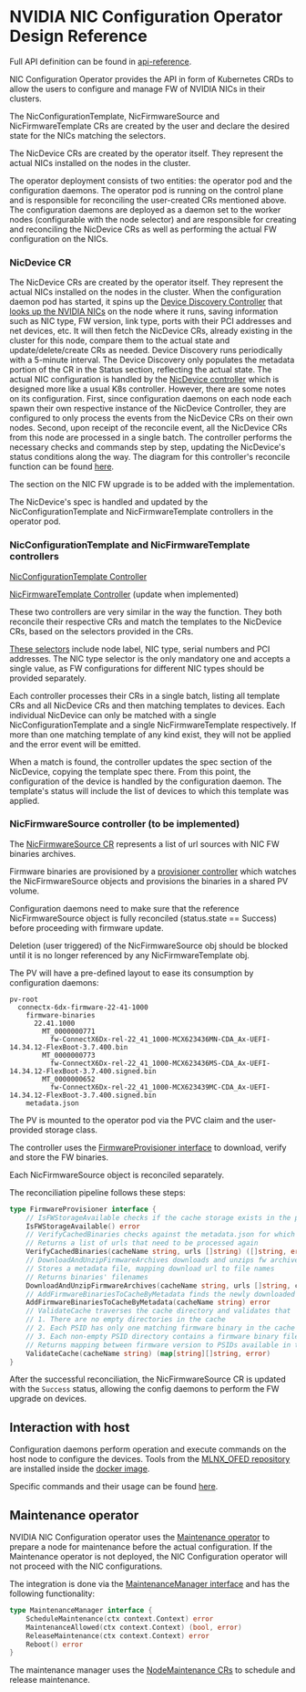 # NVIDIA NIC Configuration Operator Design Reference

Full API definition can be found in [api-reference](api-reference.md).

NIC Configuration Operator provides the API in form of Kubernetes CRDs to allow the users to configure and manage FW of NVIDIA NICs in their clusters.

The NicConfigurationTemplate, NicFirmwareSource and NicFirmwareTemplate CRs are created by the user and declare the desired state for the NICs matching the selectors.

The NicDevice CRs are created by the operator itself. They represent the actual NICs installed on the nodes in the cluster.

The operator deployment consists of two entities: the operator pod and the configuration daemons. The operator pod is running on the control plane and is responsible for reconciling the user-created CRs mentioned above. The configuration daemons are deployed as a daemon set to the worker nodes (configurable with the node selector) and are responsible for creating and reconciling the NicDevice CRs as well as performing the actual FW configuration on the NICs.

### NicDevice CR

The NicDevice CRs are created by the operator itself. They represent the actual NICs installed on the nodes in the cluster.
When the configuration daemon pod has started, it spins up the [Device Discovery Controller](/internal/controller/devicediscovery_controller.go) that [looks up the NVIDIA NICs](/pkg/host/host.go) on the node where it runs, saving information such as NIC type, FW version, link type, ports with their PCI addresses and net devices, etc. It will then fetch the NicDevice CRs, already existing in the cluster for this node, compare them to the actual state and update/delete/create CRs as needed. Device Discovery runs periodically with a 5-minute interval.
The Device Discovery only populates the metadata portion of the CR in the Status section, reflecting the actual state. The actual NIC configuration is handled by the [NicDevice controller](/internal/controller/nicdevice_controller.go) which is designed more like a usual K8s controller. However, there are some notes on its configuration. First, since configuration daemons on each node each spawn their own respective instance of the NicDevice Controller, they are configured to only process the events from the NicDevice CRs on their own nodes. Second, upon receipt of the reconcile event, all the NicDevice CRs from this node are processed in a single batch. The controller performs the necessary checks and commands step by step, updating the NicDevice's status conditions along the way. The diagram for this controller's reconcile function can be found [here](nic-configuration-reconcile-diagram.png).

The section on the NIC FW upgrade is to be added with the implementation.

The NicDevice's spec is handled and updated by the NicConfigurationTemplate and NicFirmwareTemplate controllers in the operator pod.

### NicConfigurationTemplate and NicFirmwareTemplate controllers

[NicConfigurationTemplate Controller](/internal/controller/nicconfigurationtemplate_controller.go)

[NicFirmwareTemplate Controller](/internal/controller/nicfirmwaretemplate_controller.go) (update when implemented)

These two controllers are very similar in the way the function. They both reconcile their respective CRs and match the templates to the NicDevice CRs, based on the selectors provided in the CRs.

[These selectors](/api/v1alpha1/nicconfigurationtemplate_types.go) include node label, NIC type, serial numbers and PCI addresses. The NIC type selector is the only mandatory one and accepts a single value, as FW configurations for different NIC types should be provided separately.

Each controller processes their CRs in a single batch, listing all template CRs and all NicDevice CRs and then matching templates to devices. Each individual NicDevice can only be matched with a single NicConfigurationTemplate and a single NicFirmwareTemplate respectively. If more than one matching template of any kind exist, they will not be applied and the error event will be emitted. 

When a match is found, the controller updates the spec section of the NicDevice, copying the template spec there. From this point, the configuration of the device is handled by the configuration daemon. The template's status will include the list of devices to which this template was applied.

### NicFirmwareSource controller (to be implemented)

The [NicFirmwareSource CR](/api/v1alpha1/nicfirmwaresource_types.go) represents a list of url sources with NIC FW binaries archives.

Firmware binaries are provisioned by a [provisioner controller](/internal/controller/nicfirmwaresource_controller.go) which watches the NicFirmwareSource objects and provisions the binaries in a shared PV volume.

Configuration daemons need to make sure that the reference NicFirmwareSource object is fully reconciled (status.state == Success) before proceeding with firmware update.

Deletion (user triggered) of the NicFirmwareSource obj should be blocked until it is no longer referenced by any NicFirmwareTemplate obj.

The PV will have a pre-defined layout to ease its consumption by configuration daemons:

```
pv-root 
  connectx-6dx-firmware-22-41-1000
    firmware-binaries
      22.41.1000
        MT_0000000771
          fw-ConnectX6Dx-rel-22_41_1000-MCX623436MN-CDA_Ax-UEFI-14.34.12-FlexBoot-3.7.400.bin
        MT_0000000773
          fw-ConnectX6Dx-rel-22_41_1000-MCX623436MS-CDA_Ax-UEFI-14.34.12-FlexBoot-3.7.400.signed.bin
        MT_0000000652
          fw-ConnectX6Dx-rel-22_41_1000-MCX623439MC-CDA_Ax-UEFI-14.34.12-FlexBoot-3.7.400.signed.bin
    metadata.json
```

The PV is mounted to the operator pod via the PVC claim and the user-provided storage class.

The controller uses the [FirmwareProvisioner interface](pkg/firmware/provisioning.go) to download, verify and store the FW binaries.

Each NicFirmwareSource object is reconciled separately.

The reconciliation pipeline follows these steps:

```go 
type FirmwareProvisioner interface {
    // IsFWStorageAvailable checks if the cache storage exists in the pod.
    IsFWStorageAvailable() error
    // VerifyCachedBinaries checks against the metadata.json for which urls have corresponding cached fw binary files
    // Returns a list of urls that need to be processed again
    VerifyCachedBinaries(cacheName string, urls []string) ([]string, error)
    // DownloadAndUnzipFirmwareArchives downloads and unzips fw archives from a list of urls
    // Stores a metadata file, mapping download url to file names
    // Returns binaries' filenames
    DownloadAndUnzipFirmwareArchives(cacheName string, urls []string, cleanupArchives bool) error
    // AddFirmwareBinariesToCacheByMetadata finds the newly downloaded firmware binary files and organizes them in the cache according to their metadata
    AddFirmwareBinariesToCacheByMetadata(cacheName string) error
    // ValidateCache traverses the cache directory and validates that
    // 1. There are no empty directories in the cache
    // 2. Each PSID has only one matching firmware binary in the cache
    // 3. Each non-empty PSID directory contains a firmware binary file (.bin)
    // Returns mapping between firmware version to PSIDs available in the cache, error if validation failed
    ValidateCache(cacheName string) (map[string][]string, error)
}
```

After the successful reconciliation, the NicFirmwareSource CR is updated with the `Success` status, allowing the config daemons to perform the FW upgrade on devices.

## Interaction with host

Configuration daemons perform operation and execute commands on the host node to configure the devices. Tools from the [MLNX_OFED repository](https://linux.mellanox.com/public/repo/mlnx_ofed/) are installed inside the [docker image](/Dockerfile.nic-configuration-daemon).

Specific commands and their usage can be found [here](/pkg/host/utils.go).

## Maintenance operator

NVIDIA NIC Configuration operator uses the [Maintenance operator](https://github.com/Mellanox/maintenance-operator) to prepare a node for maintenance before the actual configuration. If the Maintenance operator is not deployed, the NIC Configuration operator will not proceed with the NIC configurations.

The integration is done via the [MaintenanceManager interface](/pkg/maintenance/maintenancemanager.go) and has the following functionality:

```go
type MaintenanceManager interface {
	ScheduleMaintenance(ctx context.Context) error
	MaintenanceAllowed(ctx context.Context) (bool, error)
	ReleaseMaintenance(ctx context.Context) error
	Reboot() error
}
```

The maintenance manager uses the [NodeMaintenance CRs](https://github.com/Mellanox/maintenance-operator?tab=readme-ov-file#nodemaintenance) to schedule and release maintenance.
